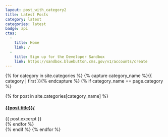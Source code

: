 ```yaml
---
layout: post_with_category2
title: Latest Posts
category: latest
categories: latest
badge: api
ctas:
  -
    title: Home
    link: /
  -
    title: Sign up for the Developer Sandbox
    link: https://sandbox.bluebutton.cms.gov/v1/accounts/create
---
```

{% for category in site.categories %}
{% capture category_name %}{{ category | first }}{% endcapture %}
{% if category_name == page.category %}
<div class="ds-l-col--12 ds-l-sm-col--7 {{ page.badge | slugify }}" id="main" role="main">
  {% for post in site.categories[category_name] %}
  <article class="archive-item">
    <h4><a href="{{ site.baseurl }}{{ post.url }}.html">{{post.title}}/</a></h4>
    {{ post.excerpt }}
  </article>
  {% endfor %}
</div>
{% endif %}
{% endfor %}

<!-- CBBP-1058 Fix 2 - export blog folder -->
